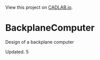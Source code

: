 View this project on [CADLAB.io](https://cadlab.local/project/2163). 

BackplaneComputer
=================

Design of a backplane computer

Updated. 5
